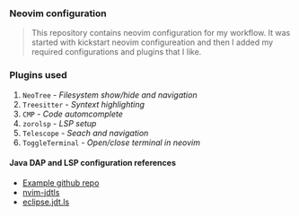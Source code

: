 ### Neovim configuration

> This repository contains neovim configuration for my workflow. It was started
> with kickstart neovim configureation and then I added my required
> configurations and plugins that I like.


### Plugins used

1. `NeoTree` - *Filesystem show/hide and navigation*
2. `Treesitter` - *Syntext highlighting*
3. `CMP` - *Code automcomplete*
4. `zorolsp` - *LSP setup*
5. `Telescope` - *Seach and navigation*
6. `ToggleTerminal` - *Open/close terminal in neovim*


#### Java DAP and LSP configuration references

- [Example github repo](https://github.com/Nawy/nvim-config-examples/tree/main/dap-java)
- [nvim-jdtls](https://github.com/mfussenegger/nvim-jdtls?tab=readme-ov-file)
- [eclipse.jdt.ls](https://github.com/eclipse-jdtls/eclipse.jdt.ls?tab=readme-ov-file#installation)
